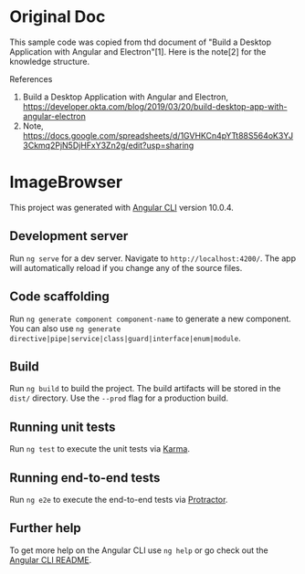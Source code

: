 # Original Doc
This sample code was copied from thd document of "Build a Desktop Application with Angular and Electron"[1]. Here is the note[2] for the knowledge structure.


References
1. Build a Desktop Application with Angular and Electron, https://developer.okta.com/blog/2019/03/20/build-desktop-app-with-angular-electron
2. Note, https://docs.google.com/spreadsheets/d/1GVHKCn4pYTt88S564oK3YJ3Ckmq2PjN5DjHFxY3Zn2g/edit?usp=sharing


# ImageBrowser

This project was generated with [Angular CLI](https://github.com/angular/angular-cli) version 10.0.4.

## Development server

Run `ng serve` for a dev server. Navigate to `http://localhost:4200/`. The app will automatically reload if you change any of the source files.

## Code scaffolding

Run `ng generate component component-name` to generate a new component. You can also use `ng generate directive|pipe|service|class|guard|interface|enum|module`.

## Build

Run `ng build` to build the project. The build artifacts will be stored in the `dist/` directory. Use the `--prod` flag for a production build.

## Running unit tests

Run `ng test` to execute the unit tests via [Karma](https://karma-runner.github.io).

## Running end-to-end tests

Run `ng e2e` to execute the end-to-end tests via [Protractor](http://www.protractortest.org/).

## Further help

To get more help on the Angular CLI use `ng help` or go check out the [Angular CLI README](https://github.com/angular/angular-cli/blob/master/README.md).
